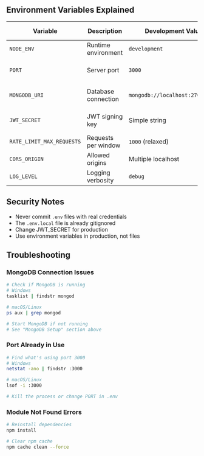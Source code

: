 ## Environment Variables Explained

| Variable | Description | Development Value | Production Notes |
|----------|-------------|-------------------|------------------|
| `NODE_ENV` | Runtime environment | `development` | Should be `production` |
| `PORT` | Server port | `3000` | Set by hosting platform |
| `MONGODB_URI` | Database connection | `mongodb://localhost:27017/...` | Use MongoDB Atlas |
| `JWT_SECRET` | JWT signing key | Simple string | Use strong random key |
| `RATE_LIMIT_MAX_REQUESTS` | Requests per window | `1000` (relaxed) | `100` (strict) |
| `CORS_ORIGIN` | Allowed origins | Multiple localhost | Specific domains |
| `LOG_LEVEL` | Logging verbosity | `debug` | `info` or `warn` |

## Security Notes

- Never commit `.env` files with real credentials
- The `.env.local` file is already gitignored
- Change JWT_SECRET for production
- Use environment variables in production, not files

## Troubleshooting

### MongoDB Connection Issues
```bash
# Check if MongoDB is running
# Windows
tasklist | findstr mongod

# macOS/Linux  
ps aux | grep mongod

# Start MongoDB if not running
# See "MongoDB Setup" section above
```

### Port Already in Use
```bash
# Find what's using port 3000
# Windows
netstat -ano | findstr :3000

# macOS/Linux
lsof -i :3000

# Kill the process or change PORT in .env
```

### Module Not Found Errors
```bash
# Reinstall dependencies
npm install

# Clear npm cache
npm cache clean --force
```
